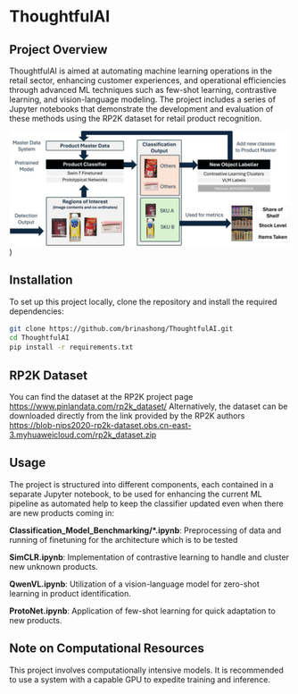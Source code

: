 # ThoughtfulAI

## Project Overview
ThoughtfulAI is aimed at automating machine learning operations in the retail sector, enhancing customer experiences, and operational efficiencies through advanced ML techniques such as few-shot learning, contrastive learning, and vision-language modeling. The project includes a series of Jupyter notebooks that demonstrate the development and evaluation of these methods using the RP2K dataset for retail product recognition.

![Alt text](NewProcessOverview.png))

## Installation
To set up this project locally, clone the repository and install the required dependencies:

```bash
git clone https://github.com/brinashong/ThoughtfulAI.git
cd ThoughtfulAI
pip install -r requirements.txt
```

## RP2K Dataset
You can find the dataset at the RP2K project page https://www.pinlandata.com/rp2k_dataset/
Alternatively, the dataset can be downloaded directly from the link provided by the RP2K authors https://blob-nips2020-rp2k-dataset.obs.cn-east-3.myhuaweicloud.com/rp2k_dataset.zip

## Usage
The project is structured into different components, each contained in a separate Jupyter notebook, to be used for enhancing the current ML pipeline as automated help to keep the classifier updated even when there are new products coming in:


**Classification_Model_Benchmarking/*.ipynb**: Preprocessing of data and running of finetuning for the architecture which is to be tested  

**SimCLR.ipynb**: Implementation of contrastive learning to handle and cluster new unknown products.

**QwenVL.ipynb**: Utilization of a vision-language model for zero-shot learning in product identification.

**ProtoNet.ipynb**: Application of few-shot learning for quick adaptation to new products.

## Note on Computational Resources
This project involves computationally intensive models. It is recommended to use a system with a capable GPU to expedite training and inference.
